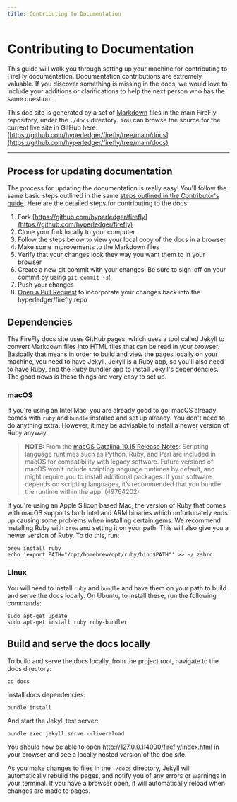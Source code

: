 ```yaml
---
title: Contributing to Documentation
---
```


# Contributing to Documentation

This guide will walk you through setting up your machine for contributing to FireFly documentation. Documentation contributions are extremely valuable. If you discover something is missing in the docs, we would love to include your additions or clarifications to help the next person who has the same question.

This doc site is generated by a set of [Markdown](https://daringfireball.net/projects/markdown/) files in the main FireFly repository, under the `./docs` directory. You can browse the source for the current live site in GitHub here: [https://github.com/hyperledger/firefly/tree/main/docs](https://github.com/hyperledger/firefly/tree/main/docs)

---

## Process for updating documentation

The process for updating the documentation is really easy! You'll follow the same basic steps outlined in the same [steps outlined in the Contributor's guide](./#-make-changes). Here are the detailed steps for contributing to the docs:

1. Fork [https://github.com/hyperledger/firefly](https://github.com/hyperledger/firefly)
2. Clone your fork locally to your computer
3. Follow the steps below to view your local copy of the docs in a browser
4. Make some improvements to the Markdown files
5. Verify that your changes look they way you want them to in your browser
6. Create a new git commit with your changes. Be sure to sign-off on your commit by using `git commit -s`!
7. Push your changes
8. [Open a Pull Request](https://github.com/hyperledger/firefly/compare) to incorporate your changes back into the hyperledger/firefly repo

## Dependencies

The FireFly docs site uses GitHub pages, which uses a tool called Jekyll to convert Markdown files into HTML files that can be read in your browser. Basically that means in order to build and view the pages locally on your machine, you need to have Jekyll. Jekyll is a Ruby app, so you'll also need to have Ruby, and the Ruby bundler app to install Jekyll's dependencies. The good news is these things are very easy to set up.

### macOS

If you're using an Intel Mac, you are already good to go! macOS already comes with `ruby` and `bundle` installed and set up already. You don't need to do anything extra. However, it may be advisable to install a newer version of Ruby anyway.

> **NOTE:** From the [macOS Catalina 10.15 Release Notes](https://developer.apple.com/documentation/macos-release-notes/macos-catalina-10_15-release-notes): Scripting language runtimes such as Python, Ruby, and Perl are included in macOS for compatibility with legacy software. Future versions of macOS won’t include scripting language runtimes by default, and might require you to install additional packages. If your software depends on scripting languages, it’s recommended that you bundle the runtime within the app. (49764202)

If you're using an Apple Silicon based Mac, the version of Ruby that comes with macOS supports both Intel and ARM binaries which unfortunately ends up causing some problems when installing certain gems. We recommend installing Ruby with `brew` and setting it on your path. This will also give you a newer version of Ruby. To do this, run:

```
brew install ruby
echo 'export PATH="/opt/homebrew/opt/ruby/bin:$PATH"' >> ~/.zshrc
```

### Linux

You will need to install `ruby` and `bundle` and have them on your path to build and serve the docs locally. On Ubuntu, to install these, run the following commands:

```
sudo apt-get update
sudo apt-get install ruby ruby-bundler
```

## Build and serve the docs locally

To build and serve the docs locally, from the project root, navigate to the docs directory:

```
cd docs
```

Install docs dependencies:

```
bundle install
```

And start the Jekyll test server:

```
bundle exec jekyll serve --livereload
```

You should now be able to open http://127.0.0.1:4000/firefly/index.html in your browser and see a locally hosted version of the doc site.

As you make changes to files in the `./docs` directory, Jekyll will automatically rebuild the pages, and notify you of any errors or warnings in your terminal. If you have a browser open, it will automatically reload when changes are made to pages.
